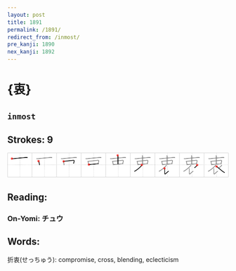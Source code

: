 ```yaml
---
layout: post
title: 1891
permalink: /1891/
redirect_from: /inmost/
pre_kanji: 1890
nex_kanji: 1892
---
```


# {衷}

## `inmost`

## Strokes: 9

<div class="stroke"><img src="../images/E8A1B7.png" /></div>

## Reading:

### On-Yomi: チュウ

## Words:

折衷(せっちゅう): compromise, cross, blending, eclecticism
